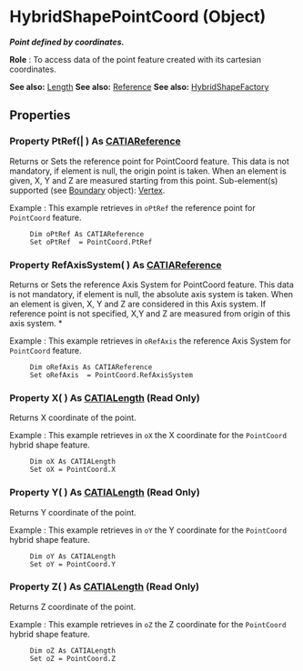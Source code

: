 # HybridShapePointCoord (Object)

**_Point defined by coordinates._**

**Role** : To access data of the point feature created with its cartesian coordinates.

**See also:**      [Length](../KnowledgeInterfaces/interface_Length_8108.md) **See also:**      [Reference](../InfInterfaces/interface_Reference_17481.md) **See also:**      [HybridShapeFactory](../GSMInterfaces/interface_HybridShapeFactory_68680.md)

## Properties

### Property **PtRef**(| ) As [CATIAReference](../InfInterfaces/interface_Reference_17481.md)

   Returns or Sets the reference point for PointCoord feature.
This data is not mandatory, if element is null, the origin point is taken.
When an element is given, X, Y and Z are measured starting from this point.
Sub-element(s) supported (see [Boundary](../MecModInterfaces/interface_Boundary_14542.md) object): [Vertex](../MecModInterfaces/interface_Vertex_8466.md).

Example
:      This example retrieves in `oPtRef` the reference point for `PointCoord` feature.

```VBScript
     Dim oPtRef As CATIAReference
     Set oPtRef  = PointCoord.PtRef

```

### Property **RefAxisSystem**( ) As [CATIAReference](../InfInterfaces/interface_Reference_17481.md)

   Returns or Sets the reference Axis System for PointCoord feature.
This data is not mandatory, if element is null, the absolute axis system is taken.
When an element is given, X, Y and Z are considered in this Axis system.
If reference point is not specified, X,Y and Z are measured from origin of this axis system. *

Example
:      This example retrieves in `oRefAxis` the reference Axis System for `PointCoord` feature.

```VBScript
     Dim oRefAxis As CATIAReference
     Set oRefAxis  = PointCoord.RefAxisSystem

```

### Property **X**( ) As [CATIALength](../KnowledgeInterfaces/interface_Length_8108.md) (Read Only)

   Returns X coordinate of the point.

Example
:      This example retrieves in `oX` the X coordinate for the `PointCoord` hybrid shape feature.

```VBScript
     Dim oX As CATIALength
     Set oX = PointCoord.X

```

### Property **Y**( ) As [CATIALength](../KnowledgeInterfaces/interface_Length_8108.md) (Read Only)

   Returns Y coordinate of the point.

Example
:      This example retrieves in `oY` the Y coordinate for the `PointCoord` hybrid shape feature.

```VBScript
     Dim oY As CATIALength
     Set oY = PointCoord.Y

```

### Property **Z**( ) As [CATIALength](../KnowledgeInterfaces/interface_Length_8108.md) (Read Only)

   Returns Z coordinate of the point.

Example
:      This example retrieves in `oZ` the Z coordinate for the `PointCoord` hybrid shape feature.

```VBScript
     Dim oZ As CATIALength
     Set oZ = PointCoord.Z

```